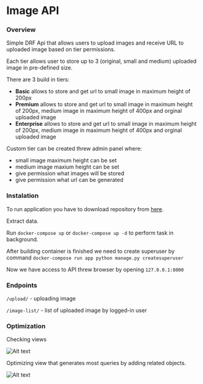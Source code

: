 # Image API

### Overview
Simple DRF Api that allows users to upload images and receive URL to uploaded image based on tier permissions.

Each tier allows user to store up to 3 (original, small and medium) uploaded image in pre-defined size.

There are 3 build in tiers:
- **Basic** allows to store and get url to small image in maximum height of 200px
- **Premium** allows to store and get url to small image in maximum height of 200px, medium image in maximum height of 400px and orginal uploaded image
- **Enterprise** allows to store and get url to small image in maximum height of 200px, medium image in maximum height of 400px and orginal uploaded image

Custom tier can be created threw admin panel where:
- small image maximum height can be set
- medium image maxium height can be set
- give permission what images will be stored
- give permission what url can be generated

### Instalation

To run application you have to download repository from <a href="https://github.com/jakubg89/image_drf/archive/refs/heads/master.zip"> here</a>.

Extract data.

Run ```docker-compose up``` or ```docker-compose up -d``` to perform task in background.

After building container is finished we need to create superuser by command
```docker-compose run app python manage.py createsuperuser ```

Now we have access to API threw browser by opening ```127.0.0.1:8000```


### Endpoints
```/upload/``` - uploading image

```/image-list/``` - list of uploaded image by logged-in user

### Optimization

Checking views

![Alt text](before.jpg?raw=true "Title")

Optimizing view that generates most queries by adding related objects.

![Alt text](after.jpg?raw=true "Title")

